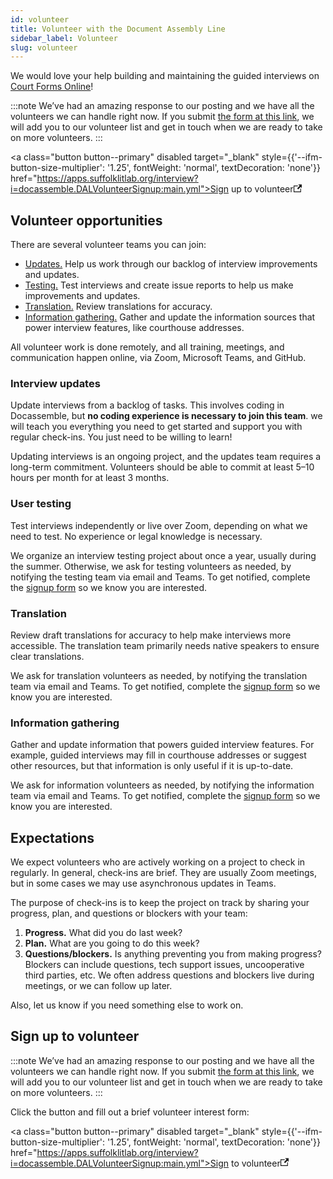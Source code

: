 ```yaml
---
id: volunteer
title: Volunteer with the Document Assembly Line
sidebar_label: Volunteer
slug: volunteer
---
```


We would love your help building and maintaining the guided interviews on [Court Forms Online](https://courtformsonline.org/)!

:::note
We’ve had an amazing response to our posting and we have all the volunteers we can handle right now. If you submit [the form at this link](https://apps.suffolklitlab.org/interview?i=docassemble.DALVolunteerSignup:main.yml), we will add you to our volunteer list and get in touch when we are ready to take on more volunteers.
:::

<a class="button button--primary" disabled target="_blank" style={{'--ifm-button-size-multiplier': '1.25', fontWeight: 'normal', textDecoration: 'none'}} href="https://apps.suffolklitlab.org/interview?i=docassemble.DALVolunteerSignup:main.yml">Sign up to volunteer<svg width="13.5" height="13.5" aria-hidden="true" viewBox="0 0 24 24" class="iconExternalLink_nPIU"><path fill="currentColor" d="M21 13v10h-21v-19h12v2h-10v15h17v-8h2zm3-12h-10.988l4.035 4-6.977 7.07 2.828 2.828 6.977-7.07 4.125 4.172v-11z"></path></svg></a>
## Volunteer opportunities

There are several volunteer teams you can join:

* [Updates.](#interview-updates) Help us work through our backlog of interview improvements and updates.
* [Testing.](#user-testing) Test interviews and create issue reports to help us make improvements and updates.
* [Translation.](#translation) Review translations for accuracy.
* [Information gathering.](#information-gathering) Gather and update the information sources that power interview features, like courthouse addresses.

All volunteer work is done remotely, and all training, meetings, and communication happen online, via Zoom, Microsoft Teams, and GitHub.

### Interview updates

Update interviews from a backlog of tasks. This involves coding in Docassemble, but **no coding experience is necessary to join this team**. we will teach you everything you need to get started and support you with regular check-ins. You just need to be willing to learn!

Updating interviews is an ongoing project, and the updates team requires a long-term commitment. Volunteers should be able to commit at least 5–10 hours per month for at least 3 months.

### User testing

Test interviews independently or live over Zoom, depending on what we need to test. No experience or legal knowledge is necessary.

We organize an interview testing project about once a year, usually during the summer. Otherwise, we ask for testing volunteers as needed, by notifying the testing team via email and Teams. To get notified, complete the [signup form](#sign-up-to-volunteer) so we know you are interested.

### Translation

Review draft translations for accuracy to help make interviews more accessible. The translation team primarily needs native speakers to ensure clear translations.

We ask for translation volunteers as needed, by notifying the translation team via email and Teams. To get notified, complete the [signup form](#sign-up-to-volunteer) so we know you are interested.

### Information gathering

Gather and update information that powers guided interview features. For example, guided interviews may fill in courthouse addresses or suggest other resources, but that information is only useful if it is up-to-date.

We ask for information volunteers as needed, by notifying the information team via email and Teams. To get notified, complete the [signup form](#sign-up-to-volunteer) so we know you are interested.

## Expectations

We expect volunteers who are actively working on a project to check in regularly. In general, check-ins are brief. They are usually Zoom meetings, but in some cases we may use asynchronous updates in Teams.

The purpose of check-ins is to keep the project on track by sharing your progress, plan, and questions or blockers with your team:

1. **Progress.** What did you do last week?
2. **Plan.** What are you going to do this week?
3. **Questions/blockers.** Is anything preventing you from making progress?<br />Blockers can include questions, tech support issues, uncooperative third parties, etc. We often address questions and blockers live during meetings, or we can follow up later.

Also, let us know if you need something else to work on.

## Sign up to volunteer

:::note
We’ve had an amazing response to our posting and we have all the volunteers we can handle right now. If you submit [the form at this link](https://apps.suffolklitlab.org/interview?i=docassemble.DALVolunteerSignup:main.yml), we will add you to our volunteer list and get in touch when we are ready to take on more volunteers.
:::

<div style={{opacity: 0.65}}>
Click the button and fill out a brief volunteer interest form:
</div>

<a class="button button--primary" disabled target="_blank" style={{'--ifm-button-size-multiplier': '1.25', fontWeight: 'normal', textDecoration: 'none'}} href="https://apps.suffolklitlab.org/interview?i=docassemble.DALVolunteerSignup:main.yml">Sign to volunteer<svg width="13.5" height="13.5" aria-hidden="true" viewBox="0 0 24 24" class="iconExternalLink_nPIU"><path fill="currentColor" d="M21 13v10h-21v-19h12v2h-10v15h17v-8h2zm3-12h-10.988l4.035 4-6.977 7.07 2.828 2.828 6.977-7.07 4.125 4.172v-11z"></path></svg></a>